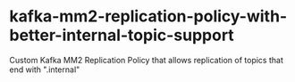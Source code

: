 # kafka-mm2-replication-policy-with-better-internal-topic-support
Custom Kafka MM2 Replication Policy that allows replication of topics that end with ".internal"
